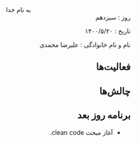 <div dir="rtl" align="center">
به نام خدا
</div>
<div dir="rtl" align="right">
روز : سیزدهم

تاریخ : ۱۴۰۰/۵/۲۰

نام و نام خانوادگی : علیرضا محمدی

## فعالیت‌ها

## چالش‌ها

## برنامه روز بعد

* آغاز مبحث clean code.

</div>
